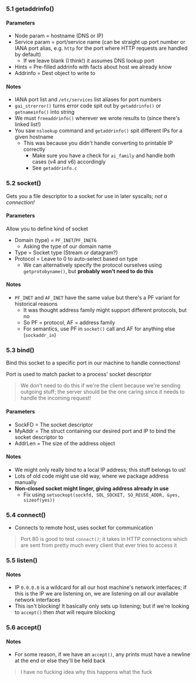### 5.1 getaddrinfo()

#### Parameters

- Node param = hostname (DNS or IP)
- Service param = port/service name (can be straight up port number or IANA port alias, e.g. `http` for the port where HTTP requests are handled by default)
    - If we leave blank (I think!) it assumes DNS lookup port
- Hints = Pre-filled addrinfo with facts about host we already know 
- Addrinfo = Dest object to write to

#### Notes

- IANA port list and `/etc/services` list aliases for port numbers
- `gai_strerror()` turns error code spit out by `getaddrinfo()` or `getnameinfo()` into string
- We must `freeaddrinfo()` wherever we wrote results to (since there's linked list!)
- You saw `nslookup` command and `getaddrinfo()` spit different IPs for a given hostname
    - This was because you didn't handle converting to printable IP correctly
        - Make sure you have a check for `ai_family` and handle both cases (v4 and v6) accordingly
        - See `getaddrinfo.c`

### 5.2 socket()

Gets you a file descriptor to a socket for use in later syscalls; *not a connection!*

#### Parameters 

Allow you to define kind of socket

- Domain (type) = `PF_INET`/`PF_INET6`
    - Asking the type of our domain name
- Type = Socket type (Stream or datagram?)
- Protocol = Leave to 0 to auto-select based on type
    - We can alternatively specify the protocol ourselves using `getprotobyname()`, but **probably won't need to do this**
    
#### Notes

- `PF_INET` and `AF_INET` have the same value but there's a PF variant for historical reasons
    - It was thought address family might support different protocols, but no 
    - So PF = protocol, AF = address family
    - For semantics, use PF in `socket()` call and AF for anything else (`sockaddr_in`) 

### 5.3 bind()

Bind this socket to a specific port in our machine to handle connections!

Port is used to match packet to a process' socket descriptor 

> We don't need to do this if we're the client because we're sending outgoing stuff; the server should be the one caring since it needs to handle the incoming request!

#### Parameters

- SockFD = The socket descriptor
- MyAddr = The struct containing our desired port and IP to bind the socket descriptor to
- AddrLen = The size of the address object

#### Notes

- We might only really bind to a local IP address; this stuff belongs to us!
- Lots of old code might use old way, where we package address manually
- **Non-closed socket might linger, giving address already in use**
    - Fix using `setsockopt(sockfd, SOL_SOCKET, SO_REUSE_ADDR, &yes, sizeof(yes))`

### 5.4 connect()

- Connects to remote host, uses socket for communication 
> Port 80 is good to test `connect()`; it takes in HTTP connections which are sent from pretty much every client that ever tries to access it

### 5.5 listen()

#### Notes

- IP `0.0.0.0` is a wildcard for all our host machine's network interfaces; if this is the IP we are listening on, we are listening on all our available network interfaces
- This isn't blocking! It basically only sets up listening; but if we're looking to `accept()` then *that* will require blocking

### 5.6 accept()

#### Notes

- For some reason, if we have an `accept()`, any prints must have a newline at the end or else they'll be held back
> I have no fucking idea why this happens what the fuck
